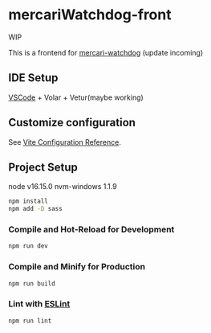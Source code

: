 # mercariWatchdog-front

WIP

This is a frontend for [mercari-watchdog](https://github.com/bookqaq/mercari-watchdog) (update incoming)

## IDE Setup

[VSCode](https://code.visualstudio.com/) + Volar + Vetur(maybe working)

## Customize configuration

See [Vite Configuration Reference](https://vitejs.dev/config/).

## Project Setup
node v16.15.0  nvm-windows 1.1.9
```sh
npm install
npm add -D sass
```

### Compile and Hot-Reload for Development

```sh
npm run dev
```

### Compile and Minify for Production

```sh
npm run build
```

### Lint with [ESLint](https://eslint.org/)

```sh
npm run lint
```
